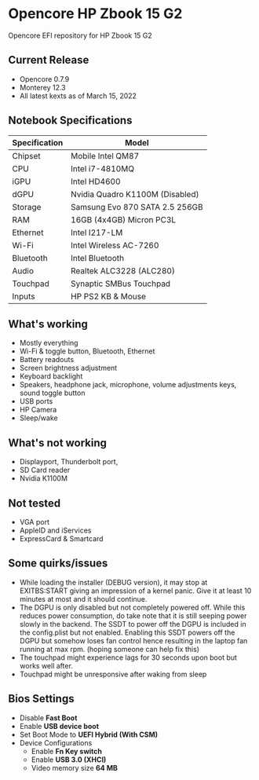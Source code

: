 # Opencore HP Zbook 15 G2
Opencore EFI repository for HP Zbook 15 G2

## Current Release
- Opencore 0.7.9
- Monterey 12.3
- All latest kexts as of March 15, 2022

## Notebook Specifications

| Specification  | Model |
| ------------- | ------------- |
| Chipset  | Mobile Intel QM87 |
| CPU  | Intel i7-4810MQ  |
| iGPU  | Intel HD4600  |
| dGPU  | Nvidia Quadro K1100M (Disabled)  |
| Storage  | Samsung Evo 870 SATA 2.5 256GB  |
| RAM  | 16GB (4x4GB) Micron PC3L |
| Ethernet  | Intel I217-LM  |
| Wi-Fi  | Intel Wireless AC-7260  |
| Bluetooth  | Intel Bluetooth   |
| Audio  | Realtek ALC3228 (ALC280)   |
| Touchpad  | Synaptic SMBus Touchpad   |
| Inputs  | HP PS2 KB & Mouse  |

## What's working
- Mostly everything
- Wi-Fi & toggle button, Bluetooth, Ethernet
- Battery readouts
- Screen brightness adjustment
- Keyboard backlight
- Speakers, headphone jack, microphone, volume adjustments keys, sound toggle button
- USB ports
- HP Camera
- Sleep/wake

## What's not working
- Displayport, Thunderbolt port, 
- SD Card reader
- Nvidia K1100M

## Not tested
- VGA port
- AppleID and iServices
- ExpressCard & Smartcard

## Some quirks/issues
- While loading the installer (DEBUG version), it may stop at EXITBS:START giving an impression of a kernel panic. Give it at least 10 minutes at most and it should continue.
- The DGPU is only disabled but not completely powered off. While this reduces power consumption, do take note that it is still seeping power slowly in the backend. The SSDT to power off the DGPU is included in the config.plist but not enabled. Enabling this SSDT powers off the DGPU but somehow loses fan control hence resulting in the laptop fan running at max rpm. (hoping someone can help fix this)
- The touchpad might experience lags for 30 seconds upon boot but works well after.
- Touchpad might be unresponsive after waking from sleep

## Bios Settings
- Disable **Fast Boot**
- Enable **USB device boot**
- Set Boot Mode to **UEFI Hybrid (With CSM)**
- Device Configurations
  - Enable **Fn Key switch**
  - Enable **USB 3.0 (XHCI)**
  - Video memory size **64 MB**

